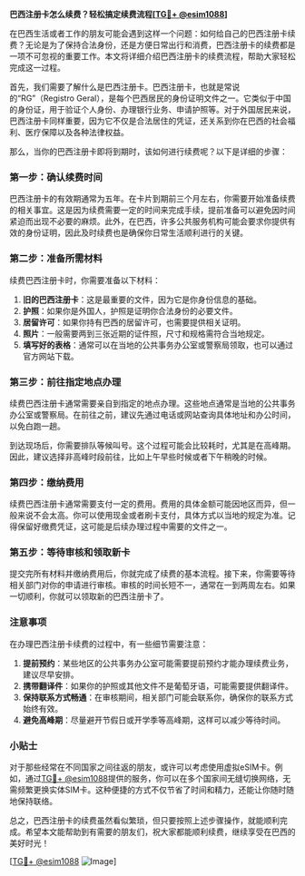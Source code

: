 **巴西注册卡怎么续费？轻松搞定续费流程[[TG💪+ @esim1088](https://t.me/s/esim1088)]**

在巴西生活或者工作的朋友可能会遇到这样一个问题：如何给自己的巴西注册卡续费？无论是为了保持合法身份，还是方便日常出行和消费，巴西注册卡的续费都是一项不可忽视的重要工作。本文将详细介绍巴西注册卡的续费流程，帮助大家轻松完成这一过程。

首先，我们需要了解什么是巴西注册卡。巴西注册卡，也就是常说的“RG”（Registro Geral），是每个巴西居民的身份证明文件之一。它类似于中国的身份证，用于验证个人身份、办理银行业务、申请护照等。对于外国居民来说，巴西注册卡同样重要，因为它不仅是合法居住的凭证，还关系到你在巴西的社会福利、医疗保障以及各种法律权益。

那么，当你的巴西注册卡即将到期时，该如何进行续费呢？以下是详细的步骤：

### 第一步：确认续费时间

巴西注册卡的有效期通常为五年。在卡片到期前三个月左右，你需要开始准备续费的相关事宜。这是因为续费需要一定的时间来完成手续，提前准备可以避免因时间紧迫而出现不必要的麻烦。此外，在巴西，许多公共服务机构可能会要求你提供有效的身份证明，因此及时续费也是确保你日常生活顺利进行的关键。

### 第二步：准备所需材料

续费巴西注册卡时，你需要准备以下材料：

1. **旧的巴西注册卡**：这是最重要的文件，因为它是你身份信息的基础。
2. **护照**：如果你是外国人，护照是证明你合法身份的必要文件。
3. **居留许可**：如果你持有巴西的居留许可，也需要提供相关证明。
4. **照片**：一般需要两到三张近期的证件照，尺寸和规格需符合当地规定。
5. **填写好的表格**：通常可以在当地的公共事务办公室或警察局领取，也可以通过官方网站下载。

### 第三步：前往指定地点办理

续费巴西注册卡通常需要亲自到指定的地点办理。这些地点通常是当地的公共事务办公室或警察局。在前往之前，建议先通过电话或网站查询具体地址和办公时间，以免白跑一趟。

到达现场后，你需要排队等候叫号。这个过程可能会比较耗时，尤其是在高峰期。因此，建议选择非高峰时段前往，比如上午早些时候或者下午稍晚的时候。

### 第四步：缴纳费用

续费巴西注册卡通常需要支付一定的费用。费用的具体金额可能因地区而异，但一般来说不会太高。你可以使用现金或者刷卡支付，具体方式以当地的规定为准。记得保留好缴费凭证，这可能是后续办理过程中需要的文件之一。

### 第五步：等待审核和领取新卡

提交完所有材料并缴纳费用后，你就完成了续费的基本流程。接下来，你需要等待相关部门对你的申请进行审核。审核的时间长短不一，通常在一到两周左右。如果一切顺利，你就可以领取新的巴西注册卡了。

### 注意事项

在办理巴西注册卡续费的过程中，有一些细节需要注意：

1. **提前预约**：某些地区的公共事务办公室可能需要提前预约才能办理续费业务，建议尽早安排。
2. **携带翻译件**：如果你的护照或其他文件不是葡萄牙语，可能需要提供翻译件。
3. **保持联系方式畅通**：在审核期间，相关部门可能会联系你，确保你的联系方式始终有效。
4. **避免高峰期**：尽量避开节假日或开学季等高峰期，这样可以减少等待时间。

### 小贴士

对于那些经常在不同国家之间往返的朋友，或许可以考虑使用虚拟eSIM卡。例如，通过[TG💪+ @esim1088](https://t.me/s/esim1088)提供的服务，你可以在多个国家间无缝切换网络，无需频繁更换实体SIM卡。这种便捷的方式不仅节省了时间和精力，还能让你随时随地保持联络。

总之，巴西注册卡的续费虽然看似繁琐，但只要按照上述步骤操作，就能顺利完成。希望本文能帮助到有需要的朋友们，祝大家都能顺利续费，继续享受在巴西的美好时光！

[[TG💪+ @esim1088](https://t.me/s/esim1088) ![Image](https://i.postimg.cc/4NQfJmqS/Snipaste-2025-05-13-00-14-12.png)]